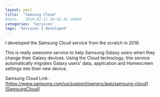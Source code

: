 ```yaml
---
layout: post
title:  "Samsung Cloud"
#date:   2019-02-11 16:02:41 +0900
categories: 'Services'
tags: 'Services I developed'
---
```


I developed the Samsung Cloud service from the scratch in 2016.

This is really awesome service to help Samsung Galaxy users when they change their Galaxy devices. Using the Cloud technology, this service automatically migrates Galaxy users' data, application and Homescreen settings into their new device.

Samsung Cloud Link : [https://www.samsung.com/us/support/owners/app/samsung-cloud][SamsungCloud]

[SamsungCloud]:https://www.samsung.com/us/support/owners/app/samsung-cloud
